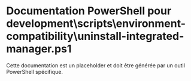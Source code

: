 # Documentation PowerShell pour development\scripts\environment-compatibility\uninstall-integrated-manager.ps1

Cette documentation est un placeholder et doit être générée par un outil PowerShell spécifique.
